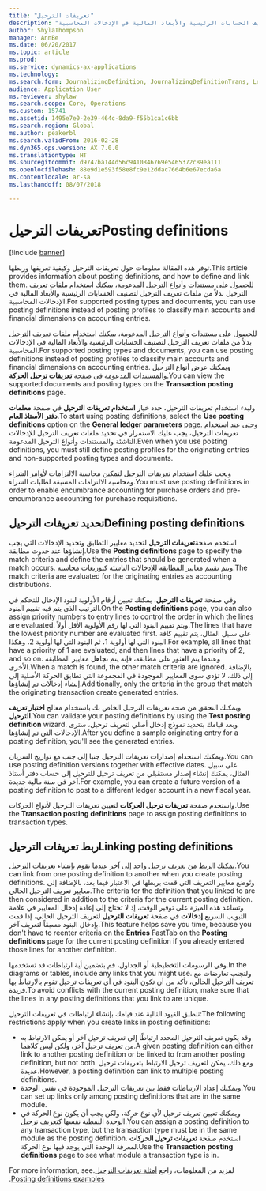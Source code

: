 ```yaml
---
title: "تعريفات الترحيل"
description: "توفر هذه المقالة معلومات حول تعريفات الترحيل وكيفية تعريفها وربطها. للحصول على مستندات وأنواع الترحيل المدعومة، يمكنك استخدام ملفات تعريف الترحيل بدلاً من ملفات تعريف الترحيل لتصنيف الحسابات الرئيسية والأبعاد المالية في الإدخالات المحاسبية."
author: ShylaThompson
manager: AnnBe
ms.date: 06/20/2017
ms.topic: article
ms.prod: 
ms.service: dynamics-ax-applications
ms.technology: 
ms.search.form: JournalizingDefinition, JournalizingDefinitionTrans, LedgerParameters
audience: Application User
ms.reviewer: shylaw
ms.search.scope: Core, Operations
ms.custom: 15741
ms.assetid: 1495e7e0-2e39-464c-8da9-f55b1ca1c6bb
ms.search.region: Global
ms.author: peakerbl
ms.search.validFrom: 2016-02-28
ms.dyn365.ops.version: AX 7.0.0
ms.translationtype: HT
ms.sourcegitcommit: d9747ba144d56c9410846769e5465372c89ea111
ms.openlocfilehash: 88e9d1e593f58e8fc9e12ddac7664b6e67ecda6a
ms.contentlocale: ar-sa
ms.lasthandoff: 08/07/2018

---
```


# <a name="posting-definitions"></a><span data-ttu-id="2c3ed-104">تعريفات الترحيل</span><span class="sxs-lookup"><span data-stu-id="2c3ed-104">Posting definitions</span></span>

[!include [banner](../includes/banner.md)]

<span data-ttu-id="2c3ed-105">توفر هذه المقالة معلومات حول تعريفات الترحيل وكيفية تعريفها وربطها.</span><span class="sxs-lookup"><span data-stu-id="2c3ed-105">This article provides information about posting definitions, and how to define and link them.</span></span> <span data-ttu-id="2c3ed-106">للحصول على مستندات وأنواع الترحيل المدعومة، يمكنك استخدام ملفات تعريف الترحيل بدلاً من ملفات تعريف الترحيل لتصنيف الحسابات الرئيسية والأبعاد المالية في الإدخالات المحاسبية.</span><span class="sxs-lookup"><span data-stu-id="2c3ed-106">For supported posting types and documents, you can use posting definitions instead of posting profiles to classify main accounts and financial dimensions on accounting entries.</span></span>

<span data-ttu-id="2c3ed-107">للحصول على مستندات وأنواع الترحيل المدعومة، يمكنك استخدام ملفات تعريف الترحيل بدلاً من ملفات تعريف الترحيل لتصنيف الحسابات الرئيسية والأبعاد المالية في الإدخالات المحاسبية.</span><span class="sxs-lookup"><span data-stu-id="2c3ed-107">For supported posting types and documents, you can use posting definitions instead of posting profiles to classify main accounts and financial dimensions on accounting entries.</span></span> <span data-ttu-id="2c3ed-108">ويمكنك عرض أنواع الترحيل والمستندات المدعومة في صفحة **تعريفات ترحيل الحركة**.</span><span class="sxs-lookup"><span data-stu-id="2c3ed-108">You can view the supported documents and posting types on the **Transaction posting definitions** page.</span></span> 

<span data-ttu-id="2c3ed-109">ولبدء استخدام تعريفات الترحيل، حدد خيار **استخدام تعريفات الترحيل** في صفحة **معلمات دفتر الأستاذ العام**.</span><span class="sxs-lookup"><span data-stu-id="2c3ed-109">To start using posting definitions, select the **Use posting definitions** option on the **General ledger parameters** page.</span></span> <span data-ttu-id="2c3ed-110">وحتى عند استخدام تعريفات الترحيل، يجب عليك الاستمرار في تحديد ملفات تعريف الترحيل للإدخالات الناشئة والمستندات وأنواع الترحيل المدعومة.</span><span class="sxs-lookup"><span data-stu-id="2c3ed-110">Even when you use posting definitions, you must still define posting profiles for the originating entries and non-supported posting types and documents.</span></span> 

<span data-ttu-id="2c3ed-111">ويجب عليك استخدام تعريفات الترحيل لتمكين محاسبة الالتزامات لأوامر الشراء ومحاسبة الالتزامات المسبقة لطلبات الشراء.</span><span class="sxs-lookup"><span data-stu-id="2c3ed-111">You must use posting definitions in order to enable encumbrance accounting for purchase orders and pre-encumbrance accounting for purchase requisitions.</span></span>

## <a name="defining-posting-definitions"></a><span data-ttu-id="2c3ed-112">تحديد تعريفات الترحيل</span><span class="sxs-lookup"><span data-stu-id="2c3ed-112">Defining posting definitions</span></span>
<span data-ttu-id="2c3ed-113">استخدم صفحة**تعريفات الترحيل** لتحديد معايير التطابق وتحديد الإدخالات التي يجب إنشاؤها عند حدوث مطابقة.</span><span class="sxs-lookup"><span data-stu-id="2c3ed-113">Use the **Posting definitions** page to specify the match criteria and define the entries that should be generated when a match occurs.</span></span> <span data-ttu-id="2c3ed-114">ويتم تقييم معايير المطابقة للإدخالات الناشئة كتوزيعات محاسبة.</span><span class="sxs-lookup"><span data-stu-id="2c3ed-114">The match criteria are evaluated for the originating entries as accounting distributions.</span></span> 

<span data-ttu-id="2c3ed-115">وفي صفحة **تعريفات الترحيل**، يمكنك تعيين أرقام الأولوية لبنود الإدخال للتحكم في الترتيب الذي يتم فيه تقييم البنود.</span><span class="sxs-lookup"><span data-stu-id="2c3ed-115">On the **Posting definitions** page, you can also assign priority numbers to entry lines to control the order in which the lines are evaluated.</span></span> <span data-ttu-id="2c3ed-116">ويتم تقييم البنود التي لها رقم الأولوية الأقل أولاً.</span><span class="sxs-lookup"><span data-stu-id="2c3ed-116">The lines that have the lowest priority number are evaluated first.</span></span> <span data-ttu-id="2c3ed-117">على سبيل المثال، يتم تقييم كافة البنود التي لها أولوية 1، ثم البنود التي لها أولوية 2، وهكذا.</span><span class="sxs-lookup"><span data-stu-id="2c3ed-117">For example, all lines that have a priority of 1 are evaluated, and then lines that have a priority of 2, and so on.</span></span> <span data-ttu-id="2c3ed-118">وعندما يتم العثور على مطابقة، فإنه يتم تجاهل معايير المطابقة الأخرى.</span><span class="sxs-lookup"><span data-stu-id="2c3ed-118">When a match is found, the other match criteria are ignored.</span></span> <span data-ttu-id="2c3ed-119">بالإضافة إلى ذلك، لا تؤدي سوى المعايير الموجودة في المجموعة التي تطابق الحركة الأصلية إلى إنشاء إدخالات تم إنشاؤها.</span><span class="sxs-lookup"><span data-stu-id="2c3ed-119">Additionally, only the criteria in the group that match the originating transaction create generated entries.</span></span> 

<span data-ttu-id="2c3ed-120">ويمكنك التحقق من صحة تعريفات الترحيل الخاص بك باستخدام معالج **اختبار تعريف الترحيل**.</span><span class="sxs-lookup"><span data-stu-id="2c3ed-120">You can validate your posting definitions by using the **Test posting definition** wizard.</span></span> <span data-ttu-id="2c3ed-121">وبعد قيامك بتحديد نموذج إدخال أصلي لتعريف ترحيل، سترى الإدخالات التي تم إنشاؤها.</span><span class="sxs-lookup"><span data-stu-id="2c3ed-121">After you define a sample originating entry for a posting definition, you'll see the generated entries.</span></span> 

<span data-ttu-id="2c3ed-122">ويمكنك استخدام إصدارات تعريفات الترحيل جنبا إلى جنب مع تواريخ السريان.</span><span class="sxs-lookup"><span data-stu-id="2c3ed-122">You can use posting definition versions together with effective dates.</span></span> <span data-ttu-id="2c3ed-123">على سبيل المثال، يمكنك إنشاء إصدار مستقبلي من تعريف ترحيل للترحيل إلى حساب دفتر أستاذ آخر في سنة مالية جديدة.</span><span class="sxs-lookup"><span data-stu-id="2c3ed-123">For example, you can create a future version of a posting definition to post to a different ledger account in a new fiscal year.</span></span> 

<span data-ttu-id="2c3ed-124">واستخدم صفحة **تعريفات ترحيل الحركات** لتعيين تعريفات الترحيل لأنواع الحركات.</span><span class="sxs-lookup"><span data-stu-id="2c3ed-124">Use the **Transaction posting definitions** page to assign posting definitions to transaction types.</span></span>

## <a name="linking-posting-definitions"></a><span data-ttu-id="2c3ed-125">ربط تعريفات الترحيل</span><span class="sxs-lookup"><span data-stu-id="2c3ed-125">Linking posting definitions</span></span>
<span data-ttu-id="2c3ed-126">يمكنك الربط من تعريف ترحيل واحد إلى آخر عندما تقوم بإنشاء تعريفات الترحيل.</span><span class="sxs-lookup"><span data-stu-id="2c3ed-126">You can link from one posting definition to another when you create posting definitions.</span></span> <span data-ttu-id="2c3ed-127">وتُوضع معايير التعريف التي قمت بربطها في الاعتبار فيما بعد، بالإضافة إلى معايير تعريف الترحيل الحالي.</span><span class="sxs-lookup"><span data-stu-id="2c3ed-127">The criteria for the definition that you linked to are then considered in addition to the criteria for the current posting definition.</span></span> <span data-ttu-id="2c3ed-128">وتساعد هذه الميزة على توفير الوقت، إذ لا تحتاج إلى إعادة إدخال المعايير في علامة التبويب السريع **إدخالات** في صفحة **تعريفات الترحيل** لتعريف الترحيل الحالي، إذا قمت بإدخال البنود مسبقاً لتعريف آخر.</span><span class="sxs-lookup"><span data-stu-id="2c3ed-128">This feature helps save you time, because you don't have to reenter criteria on the **Entries** FastTab on the **Posting definitions** page for the current posting definition if you already entered those lines for another definition.</span></span> 

<span data-ttu-id="2c3ed-129">وفي الرسومات التخطيطية أو الجداول، قم بتضمين أية ارتباطات قد تستخدمها.</span><span class="sxs-lookup"><span data-stu-id="2c3ed-129">In the diagrams or tables, include any links that you might use.</span></span> <span data-ttu-id="2c3ed-130">ولتجنب تعارضات مع تعريف الترحيل الحالي، تأكد من أن تكون البنود في أي تعريفات ترحيل تقوم بالارتباط بها فريدة.</span><span class="sxs-lookup"><span data-stu-id="2c3ed-130">To avoid conflicts with the current posting definition, make sure that the lines in any posting definitions that you link to are unique.</span></span> 

<span data-ttu-id="2c3ed-131">تنطبق القيود التالية عند قيامك بإنشاء ارتباطات في تعريفات الترحيل:</span><span class="sxs-lookup"><span data-stu-id="2c3ed-131">The following restrictions apply when you create links in posting definitions:</span></span>

-   <span data-ttu-id="2c3ed-132">وقد يكون تعريف الترحيل المحدد ارتباطًا إلى تعريف ترحيل آخر أو يمكن الارتباط به من تعريف ترحيل آخر، ولكن ليس كلاهما.</span><span class="sxs-lookup"><span data-stu-id="2c3ed-132">A given posting definition can either link to another posting definition or be linked to from another posting definition, but not both.</span></span> <span data-ttu-id="2c3ed-133">ومع ذلك، يمكن لتعريف ترحيل الارتباط بتعريفات ترحيل عديدة.</span><span class="sxs-lookup"><span data-stu-id="2c3ed-133">However, a posting definition can link to multiple posting definitions.</span></span>
-   <span data-ttu-id="2c3ed-134">ويمكنك إعداد الارتباطات فقط بين تعريفات الترحيل الموجودة في نفس الوحدة.</span><span class="sxs-lookup"><span data-stu-id="2c3ed-134">You can set up links only among posting definitions that are in the same module.</span></span>
-   <span data-ttu-id="2c3ed-135">ويمكنك تعيين تعريف ترحيل لأي نوع حركة، ولكن يجب أن يكون نوع الحركة في الوحدة النمطية نفسها كتعريف ترحيل.</span><span class="sxs-lookup"><span data-stu-id="2c3ed-135">You can assign a posting definition to any transaction type, but the transaction type must be in the same module as the posting definition.</span></span> <span data-ttu-id="2c3ed-136">استخدم صفحة **تعريفات ترحيل الحركات** لمعرفة الوحدة التي يوجد فيها نوع الحركة.</span><span class="sxs-lookup"><span data-stu-id="2c3ed-136">Use the **Transaction posting definitions** page to see what module a transaction type is in.</span></span>


<span data-ttu-id="2c3ed-137">‏‫لمزيد من المعلومات، راجع [‬‏‫أمثلة تعريفات الترحيل](example-posting-definitions.md).</span><span class="sxs-lookup"><span data-stu-id="2c3ed-137">For more information, see [Posting definitions examples](example-posting-definitions.md).</span></span> 



